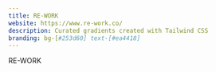 ```yaml
---
title: RE-WORK
website: https://www.re-work.co/
description: Curated gradients created with Tailwind CSS
branding: bg-[#253d60] text-[#ea4418]
---
```


RE-WORK
